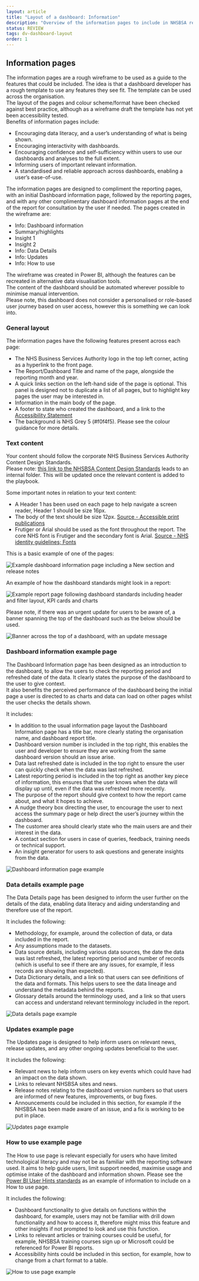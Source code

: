 ```yaml
---
layout: article
title: "Layout of a dashboard: Information"
description: "Overview of the information pages to include in NHSBSA reports"
status: REVIEW
tags: dv-dashboard-layout
order: 1
---
```

## Information pages  
  
The information pages are a rough wireframe to be used as a guide to the features that could be included. The idea is that a dashboard developer has a rough template to use any features they see fit. The template can be used across the organisation.  
The layout of the pages and colour scheme/format have been checked against best practice, although as a wireframe draft the template has not yet been accessibility tested.  
Benefits of information pages include:

- Encouraging data literacy, and a user’s understanding of what is being shown.
- Encouraging interactivity with dashboards.
- Encouraging confidence and self-sufficiency within users to use our dashboards and analyses to the full extent.
- Informing users of important relevant information.
- A standardised and reliable approach across dashboards, enabling a user’s ease-of-use.  
  
The information pages are designed to compliment the reporting pages, with an initial Dashboard information page, followed by the reporting pages, and with any other complimentary dashboard information pages at the end of the report for consultation by the user if needed. The pages created in the wireframe are:

- Info: Dashboard information
- Summary/highlights
- Insight 1
- Insight 2
- Info: Data Details
- Info: Updates
- Info: How to use
  
The wireframe was created in Power BI, although the features can be recreated in alternative data visualisation tools.  
The content of the dashboard should be automated wherever possible to minimise manual intervention.  
Please note, this dashboard does not consider a personalised or role-based user journey based on user access, however this is something we can look into.  

### General layout  
  
The information pages have the following features present across each page:

- The NHS Business Services Authority logo in the top left corner, acting as a hyperlink to the front page.
- The Report/Dashboard Title and name of the page, alongside the reporting month and year.
- A quick links section on the left-hand side of the page is optional. This panel is designed not to duplicate a list of all pages, but to highlight key pages the user may be interested in.
- Information in the main body of the page.
- A footer to state who created the dashboard, and a link to the [Accessibility Statement][info 0]
- The background is NHS Grey 5 (#f0f4f5). Please see the colour guidance for more details.  
  
### Text content  
  
Your content should follow the corporate NHS Business Services Authority Content Design Standards.  
Please note: [this link to the NHSBSA Content Design Standards][info 1] leads to an internal folder. This will be updated once the relevant content is added to the playbook.
  
Some important notes in relation to your text content:

- A Header 1 has been used on each page to help navigate a screen reader, Header 1 should be size 16px.
- The body of the text should be size 12px. [Source - Accessible print publications][info 2]
- Frutiger or Arial should be used as the font throughout the report. The core NHS font is Frutiger and the secondary font is Arial. [Source - NHS identity guidelines; Fonts][info 3]  

This is a basic example of one of the pages:  
  
![Example dashboard information page including a New section and release notes](../images/info-page.png)
  
An example of how the dashboard standards might look in a report:  
  
![Example report page following dashboard standards including header and filter layout, KPI cards and charts](../images/info-page-2.png)  
  
Please note, if there was an urgent update for users to be aware of, a banner spanning the top of the dashboard such as the below should be used.  
  
![Banner across the top of a dashboard, with an update message](../images/update.png)  
  
### Dashboard information example page
  
The Dashboard Information page has been designed as an introduction to the dashboard, to allow the users to check the reporting period and refreshed date of the data. It clearly states the purpose of the dashboard to the user to give context.  
It also benefits the perceived performance of the dashboard being the initial page a user is directed to as charts and data can load on other pages whilst the user checks the details shown.  
  
It includes:

- In addition to the usual information page layout the Dashboard Information page has a title bar, more clearly stating the organisation name, and dashboard report title.
- Dashboard version number is included in the top right, this enables the user and developer to ensure they are working from the same dashboard version should an issue arise.
- Data last refreshed date is included in the top right to ensure the user can quickly check when the data was last refreshed.
- Latest reporting period is included in the top right as another key piece of information, this ensures that the user knows when the data will display up until, even if the data was refreshed more recently.
- The purpose of the report should give context to how the report came about, and what it hopes to achieve.
- A nudge theory box directing the user, to encourage the user to next access the summary page or help direct the user’s journey within the dashboard.
- The customer area should clearly state who the main users are and their interest in the data.
- A contact section for users in case of queries, feedback, training needs or technical support.
- An insight generator for users to ask questions and generate insights from the data.  
  
![Dashboard information page example](../images/page-1-eg.png)  
  
### Data details example page
  
The Data Details page has been designed to inform the user further on the details of the data, enabling data literacy and aiding understanding and therefore use of the report.  
  
It includes the following:

- Methodology, for example, around the collection of data, or data included in the report.
- Any assumptions made to the datasets.
- Data source details, including various data sources, the date the data was last refreshed, the latest reporting period and number of records (which is useful to see if there are any issues, for example, if less records are showing than expected).
- Data Dictionary details, and a link so that users can see definitions of the data and formats. This helps users to see the data lineage and understand the metadata behind the reports.
- Glossary details around the terminology used, and a link so that users can access and understand relevant terminology included in the report.  
  
![Data details page example](../images/page-5-eg.png)  
  
### Updates example page
  
The Updates page is designed to help inform users on relevant news, release updates, and any other ongoing updates beneficial to the user.  
  
It includes the following:

- Relevant news to help inform users on key events which could have had an impact on the data shown.
- Links to relevant NHSBSA sites and news.
- Release notes relating to the dashboard version numbers so that users are informed of new features, improvements, or bug fixes. 
- Announcements could be included in this section, for example if the NHSBSA has been made aware of an issue, and a fix is working to be put in place.  
  
![Updates page example](../images/page-6-eg.png)  
  
### How to use example page  
  
The How to use page is relevant especially for users who have limited technological literacy and may not be as familiar with the reporting software used. It aims to help guide users, limit support needed, maximise usage and optimise intake of the dashboard and information shown. Please see the [Power BI User Hints standards](../../power-bi/standards/user-hints/) as an example of information to include on a How to use page.  
  
It includes the following:

- Dashboard functionality to give details on functions within the dashboard, for example, users may not be familiar with drill down functionality and how to access it, therefore might miss this feature and other insights if not prompted to look and use this function.
- Links to relevant articles or training courses could be useful, for example, NHSBSA training courses sign up or Microsoft could be referenced for Power BI reports.
- Accessibility hints could be included in this section, for example, how to change from a chart format to a table.  
  
![How to use page example](../images/page-7-eg.png)  
  
[info 0]: https://bsa2468.atlassian.net/wiki/spaces/CoP/pages/1559396709/STAGE+3+-+Accessibility+Statements
[info 1]: https://nhsbsauk.sharepoint.com/sites/DigitalContentDesignTeam/SitePages/NHSBSA-digital-style-guide-and-standards.aspx
[info 2]: https://www.gov.uk/government/publications/inclusive-communication/accessible-communication-formats#accessible-print-publications
[info 3]:  https://www.england.nhs.uk/nhsidentity/identity-guidelines/fonts/